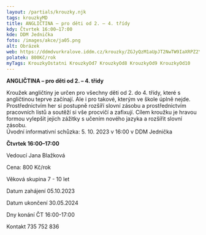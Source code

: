 ```yaml
---
layout: /partials/krouzky.njk
tags: krouzkyMD
title: ANGLIČTINA – pro děti od 2. – 4. třídy
kdy: Čtvrtek 16:00–17:00
kde: DDM Jednička
foto: /images/akce/ja05.png
alt: Obrázek
web: https://ddmdvurkralove.iddm.cz/krouzky/ZGJyQzM1aUpJT2NwTW9IaXRPZ2Y2cm1kaTZEblU0YnVOV2Z4bzhLRlgzdz0=
polatek: 800Kč/rok
myTags: KrouzkyOstatni KrouzkyOd7 KrouzkyOd8 KrouzkyOd9 KrouzkyOd10
---
```

**ANGLIČTINA – pro děti od 2. – 4. třídy**

Kroužek angličtiny je určen pro všechny děti od 2. do 4. třídy, které s angličtinou teprve začínají. Ale i pro takové, kterým ve škole úplně nejde. Prostřednictvím her si postupně rozšíří slovní zásobu a prostřednictvím pracovních listů a soutěží si vše procvičí a zafixují. Cílem kroužku je hravou formou vylepšit jejich zážitky s učením nového jazyka a rozšířit slovní zásobu.\
Úvodní informativní schůzka: 5. 10. 2023 v 16:00 v DDM Jednička

**Čtvrtek 16:00–17:00**

Vedoucí Jana Blažková

Cena: 800 Kč/rok

Věková skupina 7 - 10 let

Datum zahájení 05.10.2023

Datum ukončení 30.05.2024

Dny konání ČT 16:00-17:00

Kontakt 735 752 836